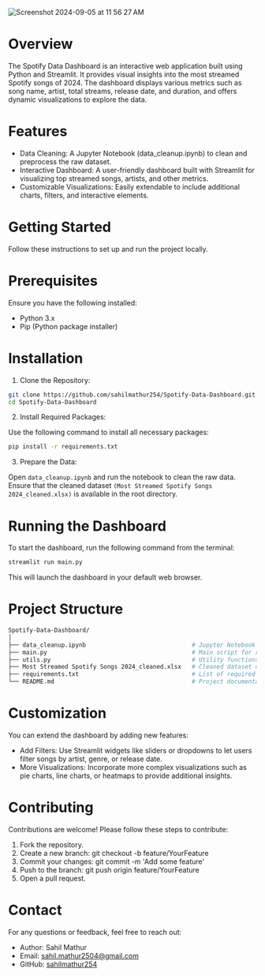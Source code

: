 
![Screenshot 2024-09-05 at 11 56 27 AM](https://github.com/user-attachments/assets/edfe9010-95da-4037-a840-b3a45ed61630)

# Overview
The Spotify Data Dashboard is an interactive web application built using Python and Streamlit. It provides visual insights into the most streamed Spotify songs of 2024. The dashboard displays various metrics such as song name, artist, total streams, release date, and duration, and offers dynamic visualizations to explore the data.

# Features
- Data Cleaning: A Jupyter Notebook (data_cleanup.ipynb) to clean and preprocess the raw dataset.
- Interactive Dashboard: A user-friendly dashboard built with Streamlit for visualizing top streamed songs, artists, and other metrics.
- Customizable Visualizations: Easily extendable to include additional charts, filters, and interactive elements.

# Getting Started
Follow these instructions to set up and run the project locally.

# Prerequisites
Ensure you have the following installed:
- Python 3.x
- Pip (Python package installer)

# Installation
1. Clone the Repository:

```sh
git clone https://github.com/sahilmathur254/Spotify-Data-Dashboard.git
cd Spotify-Data-Dashboard
```
2. Install Required Packages:

Use the following command to install all necessary packages:

```sh
pip install -r requirements.txt
```

3. Prepare the Data:

Open `data_cleanup.ipynb` and run the notebook to clean the raw data.
Ensure that the cleaned dataset `(Most Streamed Spotify Songs 2024_cleaned.xlsx)` is available in the root directory.

# Running the Dashboard
To start the dashboard, run the following command from the terminal:

```sh
streamlit run main.py
```
This will launch the dashboard in your default web browser.

# Project Structure
```sh
Spotify-Data-Dashboard/
│
├── data_cleanup.ipynb                              # Jupyter Notebook for data cleaning
├── main.py                                         # Main script for running the Streamlit dashboard
├── utils.py                                        # Utility functions for data loading and visualization
├── Most Streamed Spotify Songs 2024_cleaned.xlsx   # Cleaned dataset used in the dashboard
├── requirements.txt                                # List of required Python packages
└── README.md                                       # Project documentation

```

# Customization
You can extend the dashboard by adding new features:

- Add Filters: Use Streamlit widgets like sliders or dropdowns to let users filter songs by artist, genre, or release date.
- More Visualizations: Incorporate more complex visualizations such as pie charts, line charts, or heatmaps to provide additional insights.


# Contributing
Contributions are welcome! Please follow these steps to contribute:

1. Fork the repository.
2. Create a new branch: git checkout -b feature/YourFeature
3. Commit your changes: git commit -m 'Add some feature'
4. Push to the branch: git push origin feature/YourFeature
5. Open a pull request.

# Contact
For any questions or feedback, feel free to reach out:

- Author: Sahil Mathur
- Email: sahil.mathur2504@gmail.com
- GitHub: [sahilmathur254](https://github.com/sahilmathur254)
